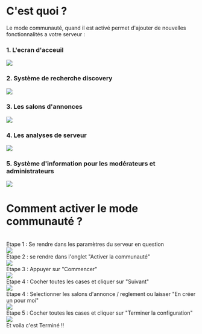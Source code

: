 # C'est quoi ?
Le mode communauté, quand il est activé permet d'ajouter de nouvelles fonctionnalités a votre serveur :
<h3> 1. L'ecran d'acceuil </h3> 
<img src="https://zupimages.net/up/20/48/lf5u.png">
<h3> 2. Système de recherche discovery </h3>
<img src="https://zupimages.net/up/20/48/wu9z.png">
<h3> 3. Les salons d'annonces </h3>
<img src="https://zupimages.net/up/20/48/b5tk.png">
<h3> 4. Les analyses de serveur </h3>
<img src="https://zupimages.net/up/20/48/m8o1.png">
<h3> 5. Système d'information pour les modérateurs et administrateurs </h3>
<img src="https://zupimages.net/up/20/48/i42r.png"> 

# Comment activer le mode communauté ? 
<br>
Etape 1 : Se rendre dans les paramètres du serveur en question
<br>
<img src="https://zupimages.net/up/20/48/4o3p.png">
<br>
Etape 2 : se rendre dans l'onglet "Activer la communauté"
<br>
<img src="https://zupimages.net/up/20/48/mtwl.png">
<br>
Etape 3 : Appuyer sur "Commencer"
<br>
<img src="https://zupimages.net/up/20/48/tz1p.png">
<br>
Etape 4 : Cocher toutes les cases et cliquer sur "Suivant"
<br>
<img src="https://zupimages.net/up/20/48/lsgs.png">
<br>
Etape 4 : Selectionner les salons d'annonce / reglement ou laisser "En créer un pour moi"
<br>
<img src="https://zupimages.net/up/20/48/7yle.png">
<br>
Etape 5 : Cocher toutes les cases et cliquer sur "Terminer la configuration"
<br>
<img src="https://zupimages.net/up/20/48/4wra.png">
<br>
Et voila c'est Terminé !!
